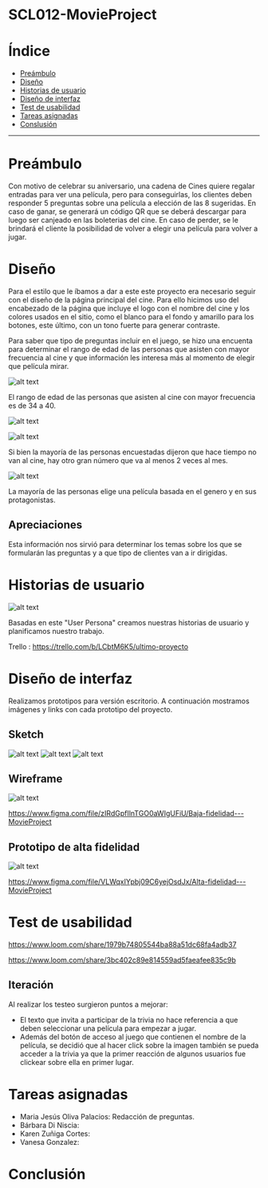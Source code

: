 # SCL012-MovieProject

 # Índice

* [Preámbulo](#preámbulo)
* [Diseño](#diseño)
* [Historias de usuario](#historias-de-usuario)
* [Diseño de interfaz](#diseño-de-interfaz)
* [Test de usabilidad](#test-de-usabilidad)
* [Tareas asignadas](#tareas-asignadas)
* [Conslusión](#conclusión)

 ***

 # **Preámbulo**

 Con motivo de celebrar su aniversario, una cadena de Cines quiere regalar entradas para ver una película, pero para conseguirlas, los clientes deben responder 5 preguntas sobre una película a elección de las 8 sugeridas. En caso de ganar, se generará un código QR que se deberá descargar para luego ser canjeado en las boleterias del cine. En caso de perder, se le brindará el cliente la posibilidad de volver a elegir una película para volver a jugar.

 # **Diseño**

Para el estilo que le íbamos a dar a este este proyecto era necesario seguir con el diseño de la página principal del cine. Para ello hicimos uso del encabezado de la página que incluye el logo con el nombre del cine y los colores usados en el sitio, como el blanco para el fondo y amarillo para los botones, este último, con un tono fuerte para generar contraste.

Para saber que tipo de preguntas incluir en el juego, se hizo una encuenta para determinar el rango de edad de las personas que asisten con mayor frecuencia al cine y que información les interesa más al momento de elegir que película mirar.

![alt text](/src/images/encuesta/respuestas1.png)

El rango de edad de las personas que asisten al cine con mayor frecuencia es de 34 a 40.

![alt text](/src/images/encuesta/respuestas2.png)

![alt text](/src/images/encuesta/respuestas3.png)

Si bien la mayoría de las personas encuestadas dijeron que hace tiempo no van al cine, hay otro gran número que va al menos 2 veces al mes.

![alt text](/src/images/encuesta/respuestas4.png)

La mayoría de las personas  elige una película basada en el genero y en sus protagonistas.

## Apreciaciones 
Esta información nos sirvió para determinar los temas sobre los que se formularán las preguntas y a que tipo de clientes van a ir dirigidas.

# **Historias de usuario**

![alt text](/src/images/persona.png)

Basadas en este "User Persona" creamos nuestras historias de usuario y planificamos nuestro trabajo.

Trello : https://trello.com/b/LCbtM6K5/ultimo-proyecto

# **Diseño de interfaz**

Realizamos prototipos para versión escritorio. A continuación mostramos imágenes y links con cada prototipo del proyecto.

## Sketch 

![alt text](/src/images/prototipos/sketch1.jpg)
![alt text](/src/images/prototipos/sketch2.jpg)
![alt text](/src/images/prototipos/sketch3.jpg)

## Wireframe

![alt text](/src/images/prototipos/wireframe.png)

https://www.figma.com/file/zIRdGpfIlnTGO0aWIgUFiU/Baja-fidelidad---MovieProject

## Prototipo de alta fidelidad

![alt text](/src/images/prototipos/iteracion.png)

https://www.figma.com/file/VLWqxIYpbj09C6yejOsdJx/Alta-fidelidad---MovieProject


# **Test de usabilidad**

https://www.loom.com/share/1979b74805544ba88a51dc68fa4adb37

https://www.loom.com/share/3bc402c89e814559ad5faeafee835c9b

## Iteración

Al realizar los testeo surgieron puntos a mejorar:
* El texto que invita a participar de la trivia no hace referencia a que deben seleccionar una película para empezar a jugar.
* Además del botón de acceso al juego que contienen el nombre de la película, se decidió que al hacer click sobre la imagen también se pueda acceder a la trivia ya que la primer reacción de algunos usuarios fue clickear sobre ella en primer lugar. 


# **Tareas asignadas**

* Maria Jesús Oliva Palacios: Redacción de preguntas.
* Bárbara Di Niscia:
* Karen Zuñiga Cortes:
* Vanesa Gonzalez: 

# **Conclusión**